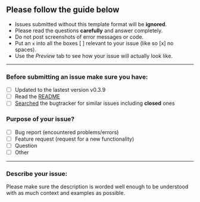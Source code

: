 ## Please follow the guide below

- Issues submitted without this template format will be **ignored**.
- Please read the questions **carefully** and answer completely.
- Do not post screenshots of error messages or code.
- Put an `x` into all the boxes [ ] relevant to your issue (like so [x] no spaces).
- Use the *Preview* tab to see how your issue will actually look like.

---

### Before submitting an issue make sure you have:
- [ ] Updated to the lastest version v0.3.9
- [ ] Read the [README](https://github.com/ping/instagram_private_api_extensions/blob/master/README.md)
- [ ] [Searched](https://github.com/ping/instagram_private_api_extensions/search?type=Issues) the bugtracker for similar issues including **closed** ones

### Purpose of your issue?
- [ ] Bug report (encountered problems/errors)
- [ ] Feature request (request for a new functionality)
- [ ] Question
- [ ] Other

---

### Describe your issue:

Please make sure the description is worded well enough to be understood with as much context and examples as possible.
